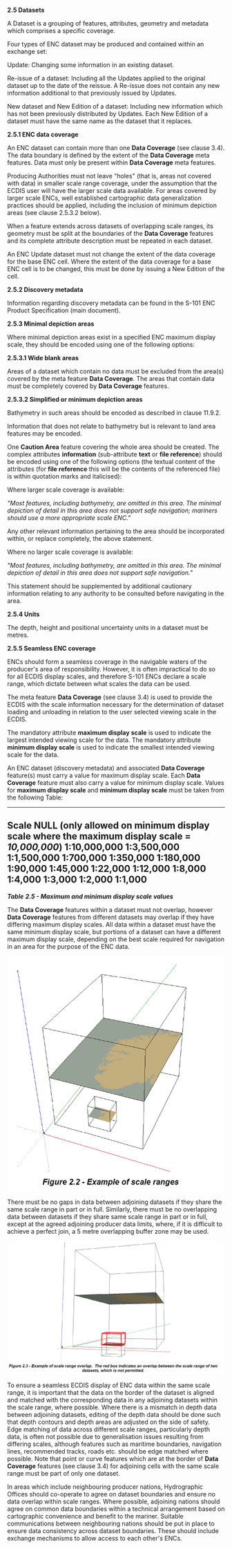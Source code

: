 **2.5 Datasets**

A Dataset is a grouping of features, attributes, geometry and metadata
which comprises a specific coverage.

Four types of ENC dataset may be produced and contained within an
exchange set:

Update: Changing some information in an existing dataset.

Re-issue of a dataset: Including all the Updates applied to the original
dataset up to the date of the reissue. A Re-issue does not contain any
new information additional to that previously issued by Updates.

New dataset and New Edition of a dataset: Including new information
which has not been previously distributed by Updates. Each New Edition
of a dataset must have the same name as the dataset that it replaces.

**2.5.1 ENC data coverage**

An ENC dataset can contain more than one **Data Coverage** (see clause
3.4). The data boundary is defined by the extent of the **Data
Coverage** meta features. Data must only be present within **Data
Coverage** meta features.

Producing Authorities must not leave "holes" (that is, areas not covered
with data) in smaller scale range coverage, under the assumption that
the ECDIS user will have the larger scale data available. For areas
covered by larger scale ENCs, well established cartographic data
generalization practices should be applied, including the inclusion of
minimum depiction areas (see clause 2.5.3.2 below).

When a feature extends across datasets of overlapping scale ranges, its
geometry must be split at the boundaries of the **Data Coverage**
features and its complete attribute description must be repeated in each
dataset.

An ENC Update dataset must not change the extent of the data coverage
for the base ENC cell. Where the extent of the data coverage for a base
ENC cell is to be changed, this must be done by issuing a New Edition of
the cell.

**2.5.2 Discovery metadata**

Information regarding discovery metadata can be found in the S-101 ENC
Product Specification (main document).

**2.5.3 Minimal depiction areas**

Where minimal depiction areas exist in a specified ENC maximum display
scale, they should be encoded using one of the following options:

**2.5.3.1 Wide blank areas**

Areas of a dataset which contain no data must be excluded from the
area(s) covered by the meta feature **Data Coverage**. The areas that
contain data must be completely covered by **Data Coverage** features.

**2.5.3.2 Simplified or minimum depiction areas**

Bathymetry in such areas should be encoded as described in clause
11.9.2.

Information that does not relate to bathymetry but is relevant to land
area features may be encoded.

One **Caution Area** feature covering the whole area should be created.
The complex attributes **information** (sub-attribute **text** or **file
reference**) should be encoded using one of the following options (the
textual content of the attributes (for **file reference** this will be
the contents of the referenced file) is within quotation marks and
italicised):

Where larger scale coverage is available:

*"Most features, including bathymetry, are omitted in this area. The
minimal depiction of detail in this area does not support safe
navigation; mariners should use a more appropriate scale ENC."*

Any other relevant information pertaining to the area should be
incorporated within, or replace completely, the above statement.

Where no larger scale coverage is available:

*"Most features, including bathymetry, are omitted in this area. The
minimal depiction of detail in this area does not support safe
navigation."*

This statement should be supplemented by additional cautionary
information relating to any authority to be consulted before navigating
in the area.

**2.5.4 Units**

The depth, height and positional uncertainty units in a dataset must be
metres.

**2.5.5 Seamless ENC coverage**

ENCs should form a seamless coverage in the navigable waters of the
producer's area of responsibility. However, it is often impractical to
do so for all ECDIS display scales, and therefore S-101 ENCs declare a
scale range, which dictate between what scales the data can be used.

The meta feature **Data Coverage** (see clause 3.4) is used to provide
the ECDIS with the scale information necessary for the determination of
dataset loading and unloading in relation to the user selected viewing
scale in the ECDIS.

The mandatory attribute **maximum display scale** is used to indicate
the largest intended viewing scale for the data. The mandatory attribute
**minimum display scale** is used to indicate the smallest intended
viewing scale for the data.

An ENC dataset (discovery metadata) and associated **Data Coverage**
feature(s) must carry a value for maximum display scale. Each **Data
Coverage** feature must also carry a value for minimum display scale.
Values for **maximum display scale** and **minimum display scale** must
be taken from the following Table:

  -----------------------------------------------------------------------------------------------------
  **Scale**
  NULL (only allowed on **minimum display scale** where the **maximum display scale** = *10,000,000*)
  1:10,000,000
  1:3,500,000
  1:1,500,000
  1:700,000
  1:350,000
  1:180,000
  1:90,000
  1:45,000
  1:22,000
  1:12,000
  1:8,000
  1:4,000
  1:3,000
  1:2,000
  1:1,000
  -----------------------------------------------------------------------------------------------------

***Table*** ***2.5 - Maximum and minimum display scale values***

The **Data Coverage** features within a dataset must not overlap,
however **Data Coverage** features from different datasets may overlap
if they have differing maximum display scales. All data within a dataset
must have the same minimum display scale, but portions of a dataset can
have a different maximum display scale, depending on the best scale
required for navigation in an area for the purpose of the ENC data.

![img](media/Figure_2_2_Example_of_scale_ranges.png)

There must be no gaps in data between adjoining datasets if they share
the same scale range in part or in full. Similarly, there must be no
overlapping data between datasets if they share same scale range in part
or in full, except at the agreed adjoining producer data limits, where,
if it is difficult to achieve a perfect join, a 5 metre overlapping
buffer zone may be used.

![img](media/Figure_2_3_Example_of_scale_range_overlap.png)

To ensure a seamless ECDIS display of ENC data within the same scale
range, it is important that the data on the border of the dataset is
aligned and matched with the corresponding data in any adjoining
datasets within the scale range, where possible. Where there is a
mismatch in depth data between adjoining datasets, editing of the depth
data should be done such that depth contours and depth areas are
adjusted on the side of safety. Edge matching of data across different
scale ranges, particularly depth data, is often not possible due to
generalisation issues resulting from differing scales, although features
such as maritime boundaries, navigation lines, recommended tracks, roads
etc. should be edge matched where possible. Note that point or curve
features which are at the border of **Data Coverage** features (see
clause 3.4) for adjoining cells with the same scale range must be part
of only one dataset.

In areas which include neighbouring producer nations, Hydrographic
Offices should co-operate to agree on dataset boundaries and ensure no
data overlap within scale ranges. Where possible, adjoining nations
should agree on common data boundaries within a technical arrangement
based on cartographic convenience and benefit to the mariner. Suitable
communications between neighbouring nations should be put in place to
ensure data consistency across dataset boundaries. These should include
exchange mechanisms to allow access to each other's ENCs.
